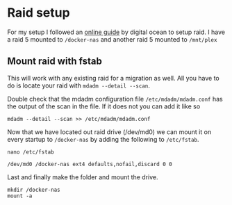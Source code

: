 # Raid setup

For my setup I followed an [online guide](https://www.digitalocean.com/community/tutorials/how-to-create-raid-arrays-with-mdadm-on-ubuntu-16-04) by digital ocean to setup raid. I have a raid 5 mounted to `/docker-nas` and another raid 5 mounted to `/mnt/plex`

## Mount raid with fstab

This will work with any existing raid for a migration as well. All you have to do is locate your raid with `mdadm --detail --scan`.

Double check that the mdadm configuration file `/etc/mdadm/mdadm.conf` has the output of the scan in the file. If it does not you can add it like so

```
mdadm --detail --scan >> /etc/mdadm/mdadm.conf
```

Now that we have located out raid drive (/dev/md0) we can mount it on every startup to `/docker-nas` by adding the following to `/etc/fstab`.

`nano /etc/fstab`
```
/dev/md0 /docker-nas ext4 defaults,nofail,discard 0 0
```

Last and finally make the folder and mount the drive.

```
mkdir /docker-nas
mount -a
```